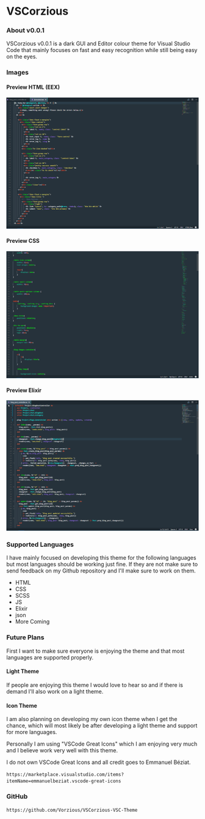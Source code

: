 # VSCorzious
### **About v0.0.1**
VSCorzious v0.0.1 is a dark GUI and Editor colour theme for Visual Studio Code that mainly focuses on fast and easy recognition while still being easy on the eyes. 

### **Images**
#### Preview HTML (EEX)
![Https HTML](https://github.com/Vorzious/VSCorzious-VSC-Theme/blob/master/theme-vscorzious-0.0.1/images/Preview-HTML.png?raw=true)

#### Preview CSS
![Https Css](https://github.com/Vorzious/VSCorzious-VSC-Theme/blob/master/theme-vscorzious-0.0.1/images/Preview-CSS.png?raw=true)

#### Preview Elixir
![Https Elixir](https://raw.githubusercontent.com/Vorzious/VSCorzious-VSC-Theme/master/theme-vscorzious-0.0.1/images/Preview-Elixir.png)

### **Supported Languages**
I have mainly focused on developing this theme for the following languages but most languages should be working just fine. If they are not make sure to send feedback on my Github repository and I'll make sure to work on them.

* HTML 
* CSS
* SCSS 
* JS
* Elixir
* json
* More Coming

### **Future Plans**
First I want to make sure everyone is enjoying the theme and that most languages are supported properly.

#### Light Theme
If people are enjoying this theme I would love to hear so and if there is demand I'll also work on a light theme.

#### Icon Theme
I am also planning on developing my own icon theme when I get the chance, which will most likely be after developing a light theme and support for more languages.

Personally I am using "VSCode Great Icons" which I am enjoying very much and I believe work very well with this theme. 

I do not own VSCode Great Icons and all credit goes to Emmanuel Béziat.  

`https://marketplace.visualstudio.com/items?itemName=emmanuelbeziat.vscode-great-icons`

### **GitHub**
`https://github.com/Vorzious/VSCorzious-VSC-Theme`